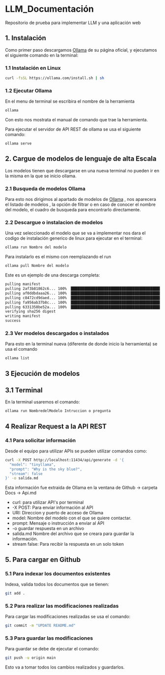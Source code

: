 # LLM_Documentación


Repositorio de prueba para implementar LLM y una aplicación web

## 1. Instalación

Como primer paso descargamos [Ollama](https://ollama.com/) de su página oficial, y ejecutamos el siguiente comando en la terminal:

### 1.1 Instalación en Linux
```bash
curl -fsSL https://ollama.com/install.sh | sh
````
### 1.2 Ejecutar Ollama
En el menu de terminal se escribira el nombre de la herramienta
````bash
ollama
````
Con esto nos mostrata el manual de comando que trae la herramienta.

Para ejecutar el servidor de API REST de ollama se usa el siguiente comando: 
````bash
ollama serve
````
## 2. Cargue de modelos de lenguaje de alta Escala
Los modelos tienen que descargarse en una nueva terminal no pueden ir en la misma en la que se inicio ollama.

### 2.1 Busqueda de modelos Ollama
Para esto nos dirigimos al apartado de modelos de [Ollama](https://ollama.com/library) , nos aparecera el listado de modelos , la opción de filtrar o en caso de conocer el nombre del modelo, el cuadro de busqueda para encontrarlo directamente.

### 2.2 Descargue o instalacion de modelos 
Una vez seleccionado el modelo que se va a implementar nos dara el codigo de instalación generico de linux para ejecutar en el terminal:
```bash
ollama run Nombre del modelo
````
Para instalarlo es el mismo con reemplazando el run
````bash
ollama pull Nombre del modelo
````
Este es un ejemplo de una descarga completa:
````bash
pulling manifest 
pulling 2af3b81862c6... 100% ▕███████████████████████████████████████████████████████████████████████▏ 637 MB                         
pulling af0ddbdaaa26... 100% ▕███████████████████████████████████████████████████████████████████████▏   70 B                         
pulling c8472cd9daed... 100% ▕███████████████████████████████████████████████████████████████████████▏   31 B                         
pulling fa956ab37b8c... 100% ▕███████████████████████████████████████████████████████████████████████▏   98 B                         
pulling 6331358be52a... 100% ▕███████████████████████████████████████████████████████████████████████▏  483 B                         
verifying sha256 digest 
writing manifest 
success 
````
### 2.3 Ver modelos descargados o instalados
Para esto en la terminal nueva (diferente de donde inicio la herramienta) se usa el comando
````bash
ollama list
````
## 3 Ejecución de modelos
## 3.1 Terminal
En la terminal usaremos el comando:
````bash
ollama run NombredelModelo Intruccion o pregunta
````

## 4 Realizar Request a la API REST

### 4.1 Para solicitar información
Desde el equipo para utilizar APIs se pueden utilizar comandos como:
````bash
curl -X POST http://localhost:11434/api/generate -d '{
  "model": "tinyllama",
  "prompt": "Why is the sky blue?", 
  "stream": false
}' -o salida.md
````
Esta información fue extraida de Ollama en la ventana de Github -> carpeta Docs -> Api.md
 * curl: para utilizar API's por terminal
 * -X POST: Para enviar información al API
 * URI: Direccion y puerto de acceso de Ollama
 * model: Nombre del modelo con el que se quiere contactar.
 * prompt: Mensaje o instrucción a enviar al API
 * -o guardar respuesta en un archivo
 * salida.md Nombre del archivo que se creara para guardar la información. 
 * stream false: Para recibir la respuesta en un solo token

## 5. Para cargar en Github
### 5.1 Para indexar los documentos existentes
Indexa, valida todos los documentos que se tienen:
````bash
git add . 
 ````
 ### 5.2 Para realizar las modificaciones realizadas
 Para cargar las modificaciones realizadas se usa el comando:
 ````bash
git commit -m "UPDATE README.md" 
 ````
 ### 5.3 Para guardar las modificaciones

Para guardar se debe de ejecutar el comando:
````bash
git push -u origin main
````
Esto va a tomar todos los cambios realizados y guardarlos.